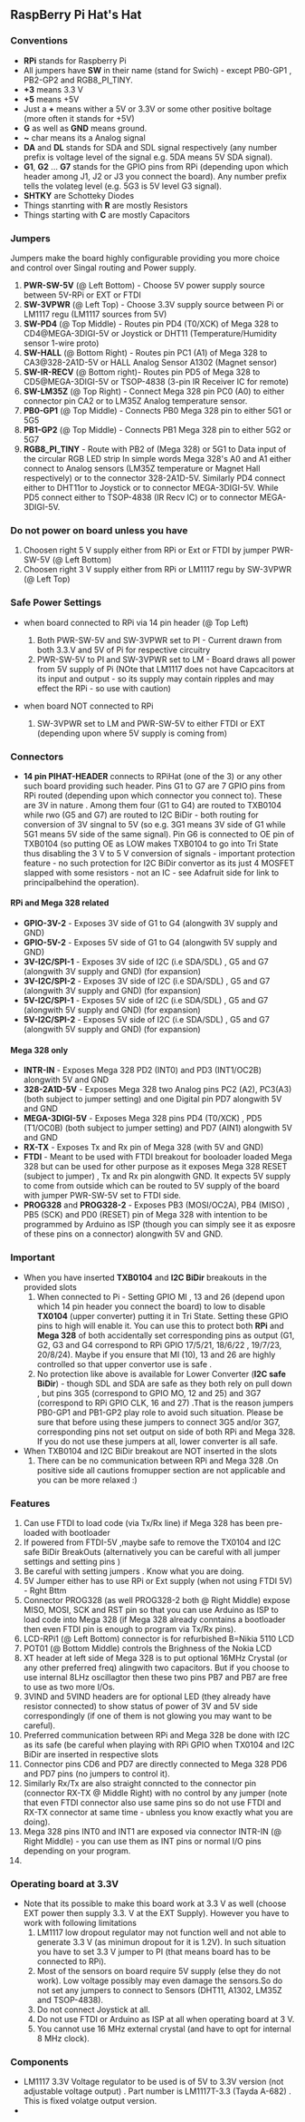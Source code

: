 ## RaspBerry Pi Hat's Hat 

### Conventions
  - **RPi** stands for Raspberry Pi
  - All jumpers have **SW** in their name (stand for Swich) - except PB0-GP1 , PB2-GP2 and RGB8_PI_TINY.
  - **+3** means 3.3 V
  - **+5** means +5V
  - Just a **+**  means wither a 5V or 3.3V or some other positive boltage (more often it stands for +5V)
  - **G** as well as **GND** means ground.
  - **~** char means its a Analog signal
  - **DA** and **DL** stands for SDA and SDL signal respectively (any number prefix is voltage level of the signal e.g. 5DA means 5V SDA signal).
  - **G1**, **G2** ... **G7** stands for the GPIO pins from RPi (depending upon which header among J1, J2 or J3 you connect the board). Any number prefix tells the volateg level (e.g. 5G3 is 5V level G3 signal).
  - **SHTKY** are Schotteky Diodes
  - Things stanrting with **R** are mostly Resistors
  - Things starting with **C** are mostly Capacitors
  

### Jumpers
Jumpers make the board highly configurable providing you more choice and control over Singal routing and Power supply.
  1) **PWR-SW-5V** (@ Left Bottom) - Choose 5V power supply source between 5V-RPi or EXT or FTDI
  2) **SW-3VPWR**  (@ Left  Top)   - Choose 3.3V supply source between Pi or LM1117 regu (LM1117 sources from 5V)
  3) **SW-PD4** (@ Top Middle) - Routes pin PD4 (T0/XCK) of Mega 328 to CD4@MEGA-3DIGI-5V or Joystick or DHT11 (Temperature/Humidity sensor 1-wire proto)
  4) **SW-HALL** (@ Bottom Right) - Routes pin PC1 (A1) of Mega 328 to CA3@328-2A1D-5V or HALL Analog Sensor A1302 (Magnet sensor)
  5) **SW-IR-RECV** (@ Bottom right)- Routes pin PD5 of Mega 328 to CD5@MEGA-3DIGI-5V or TSOP-4838 (3-pin IR Receiver IC for remote)
  6) **SW-LM35Z** (@ Top Right) - Connect Mega 328 pin PC0 (A0) to either connector pin CA2 or to LM35Z Analog temperature sensor.
  7) **PB0-GP1** (@ Top Middle) - Connects PB0 Mega 328 pin to either 5G1 or 5G5
  8) **PB1-GP2** (@ Top Middle) - Connects PB1 Mega 328 pin to either 5G2 or 5G7
  9) **RGB8_PI_TINY** - Route with PB2 of (Mega 328) or 5G1 to Data input of the circular RGB LED strip
In simple words Mega 328's A0 and A1 either connect to Analog sensors (LM35Z temperature or Magnet Hall respectively) or to the connector 328-2A1D-5V. Similarly PD4 connect either to DHT11or to Joystick or to connector MEGA-3DIGI-5V. While PD5 connect either to TSOP-4838 (IR Recv IC) or to connector MEGA-3DIGI-5V.

### Do not power on board unless you have
  1) Choosen right 5 V supply either from RPi or Ext or FTDI  by jumper PWR-SW-5V (@ Left Bottom)
  2) Choosen right 3 V supply either from RPi or LM1117 regu  by SW-3VPWR (@ Left  Top)

### Safe Power Settings 
  - when board connected to RPi via 14 pin header (@ Top Left)
     1) Both PWR-SW-5V and SW-3VPWR set to PI - Current drawn from both 3.3.V and 5V of Pi for respective circuitry
     2) PWR-SW-5V to PI and SW-3VPWR set to LM - Board draws all power from 5V supply of Pi (NOte that LM1117 does not have Capcacitors at its input and output - so its supply may contain ripples and may effect the RPi - so use with caution)

  - when board NOT connected to RPi 
     1) SW-3VPWR set to LM and PWR-SW-5V to either FTDI or EXT (depending upon where 5V supply is coming from)

### Connectors
  - **14 pin PIHAT-HEADER** connects to RPiHat (one of the 3) or any other such board providing such header. Pins G1 to G7 are 7 GPIO pins from RPi routed (depending upon which connector you connect to). These are 3V in nature . Among them four (G1 to G4) are routed to TXB0104 while rwo (G5 and G7) are routed to I2C BiDir - both routing for conversion of 3V singnal to 5V (so e.g. 3G1 means 3V side of G1 while 5G1 means 5V side of the same signal). Pin G6 is connected to OE pin of TXB0104 (so putting OE as LOW makes TXB0104 to go into Tri State thus disabling the 3 V to 5 V conversion of signals - important protection feature - no such protection for I2C BiDir convertor as its just 4 MOSFET slapped with some resistors - not an IC - see Adafruit side for link to principalbehind the operation).
#### RPi and Mega 328 related
  - **GPIO-3V-2** - Exposes  3V side  of G1 to G4 (alongwith 3V supply and GND) 
  - **GPIO-5V-2** - Exposes  5V side of G1 to G4 (alongwith 5V supply and GND)
  - **3V-I2C/SPI-1** - Exposes 3V side of I2C (i.e SDA/SDL) , G5 and G7 (alongwith 3V supply and GND) (for expansion)
  - **3V-I2C/SPI-2** - Exposes 3V side of I2C (i.e SDA/SDL) , G5 and G7 (alongwith 3V supply and GND) (for expansion)
  - **5V-I2C/SPI-1** - Exposes 5V side of I2C (i.e SDA/SDL) , G5 and G7 (alongwith 5V supply and GND) (for expansion)
  - **5V-I2C/SPI-2** - Exposes 5V side of I2C (i.e SDA/SDL) , G5 and G7 (alongwith 5V supply and GND) (for expansion)
#### Mega 328 only
  - **INTR-IN** - Exposes Mega 328 PD2 (INT0) and PD3 (INT1/OC2B) alongwith 5V and GND
  - **328-2A1D-5V** - Exposes Mega 328 two Analog pins PC2 (A2), PC3(A3) (both subject to jumper setting) and one Digital pin PD7 alongwith 5V and GND
  - **MEGA-3DIGI-5V** - Exposes Mega 328 pins PD4 (T0/XCK) , PD5 (T1/OC0B) (both subject to jumper setting) and PD7 (AIN1) alongwith 5V and GND
  - **RX-TX** - Exposes Tx and Rx pin of Mega 328 (with 5V and GND)
  - **FTDI** - Meant to be used with FTDI breakout for booloader loaded Mega 328 but can be used for other purpose as it exposes Mega 328 RESET (subject to jumper) , Tx and Rx pin alongwith GND. It expects 5V supply to come from outside which can be routed to 5V supply of the board with jumper PWR-SW-5V set to FTDI side.
  - **PROG328** and **PROG328-2** - Exposes PB3 (MOSI/OC2A), PB4 (MISO) , PB5 (SCK) and PD0 (RESET) pin of Mega 328 with intention to be programmed by Arduino as ISP (though you can simply see it as exposre of these pins on a connector) alongwith 5V and GND.
  
### Important
  - When you have inserted **TXB0104** and **I2C BiDir** breakouts in the provided slots 
     1) When connected to Pi - Setting GPIO MI , 13 and 26 (depend upon which 14 pin header you connect the board) to low to disable **TX0104** (upper converter) putting it in Tri State. Setting these GPIO pins to high will enable it. You can use this to protect both **RPi** and **Mega 328** of both accidentally set corresponding pins as output (G1, G2, G3 and G4 correspond to RPi GPIO 17/5/21, 18/6/22 , 19/7/23, 20/8/24). Maybe if you ensure that MI (10), 13 and 26 are highly controlled so that upper convertor use is safe .
     2) No protection like above is available for Lower Converter (**I2C safe BiDir**) - though SDL and SDA are safe as they both rely on pull down , but pins 3G5 (correspond to GPIO MO, 12 and 25) and 3G7 (correspond to RPi GPIO CLK, 16 and 27) .That is the reason jumpers PB0-GP1 and PB1-GP2 play role to avoid such situation. Please be sure that before using these jumpers to connect 3G5 and/or 3G7,  corresponding pins not set output on side of both RPi and Mega 328. If you do not use these jumpers at all, lower converter is all safe.
  - When TXB0104 and I2C BiDir breakout are NOT inserted in the slots
     1) There can be no communication between RPi and Mega 328 .On positive side all cautions fromupper section are not applicable and you can be more relaxed :)
     

### Features 
  1) Can use FTDI to load code (via Tx/Rx line) if Mega 328 has been pre-loaded with bootloader 
  2) If powered from FTDI-5V ,maybe safe to remove the TX0104 and I2C safe BiDir BreakOuts (alternatively you can be careful with all jumper settings and setting pins )
  3) Be careful with setting jumpers . Know what you are doing.
  4) 5V Jumper either has to use RPi or Ext supply (when not using FTDI 5V) - Rght Bttm
  5) Connector PROG328 (as well PROG328-2 both @ Right Middle) expose MISO, MOSI, SCK and RST pin so that you can use Arduino as ISP to load code into Mega 328 (if Mega 328 already conntains a bootloader then even FTDI pin is enough to program via Tx/Rx pins).
  6) LCD-RPi1 (@ Left Bottom) connector is for refurbished B=Nikia 5110 LCD
  7) POT01 (@ Bottom Middle) controls the Brighness of the Nokia LCD
  8) XT header at left side of Mega 328 is to put optional 16MHz Crystal (or any other preferred freq) alingwith two capacitors. But if you choose to use internal 8LHz oscillagtor then these two pins PB7 and PB7 are free to use as two more I/Os.
  9) 3VIND and 5VIND headers are for optional LED (they already have resistor connected) to show status of power of 3V and 5V side correspondingly (if one of them is not glowing you may want to be careful).
  10) Preferred communication between RPi and Mega 328 be done with I2C as its safe (be careful when playing with RPi GPIO when TX0104 and I2C BiDir are inserted in respective slots 
  11) Connector pins CD6 and PD7 are directly connected to Mega 328 PD6 and PD7 pins (no jumpers to control it).
  12) Similarly Rx/Tx are also straight conncted to the connector pin (connector RX-TX @ Middle Right) with no control by any jumper (note that even FTDI connector also use same pins so do not use FTDI and RX-TX connector at same time - ubnless you know exactly what you are doing).
  13) Mega 328 pins INT0 and INT1 are exposed via connector INTR-IN (@ Right Middle) - you can use them as INT pins or normal I/O pins depending on your program.
  14) 

### Operating board at 3.3V
  - Note that its possible to make this board work at 3.3 V as well (choose EXT power then supply 3.3. V at the EXT Supply). However you have to work with following limitations
    1) LM1117 low dropout regulator may not function well and not able to generate 3.3 V (as minimun dropout for it is 1.2V). In such situation you have to set 3.3 V jumper to PI (that means board has to be connected to RPi). 
    2) Most of the sensors on board require 5V supply (else they do not work). Low voltage possibly may even damage the sensors.So do not set any jumpers to connect to Sensors (DHT11, A1302, LM35Z and TSOP-4838). 
    3) Do not connect Joystick at all.  
    4) Do not use FTDI or Arduino as ISP at all when operating board at 3 V.
    5) You cannot use 16 MHz external crystal (and have to opt for internal 8 MHz clock).
  
### Components
  - LM1117 3.3V Voltage regulator to be used is of 5V to 3.3V version (not adjustable voltage output) . Part number is LM1117T-3.3 (Tayda A-682) . This is fixed volatge output version.
  - 
